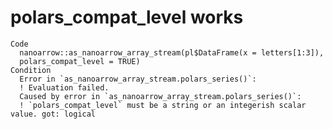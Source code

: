 # polars_compat_level works

    Code
      nanoarrow::as_nanoarrow_array_stream(pl$DataFrame(x = letters[1:3]),
      polars_compat_level = TRUE)
    Condition
      Error in `as_nanoarrow_array_stream.polars_series()`:
      ! Evaluation failed.
      Caused by error in `as_nanoarrow_array_stream.polars_series()`:
      ! `polars_compat_level` must be a string or an integerish scalar value. got: logical

